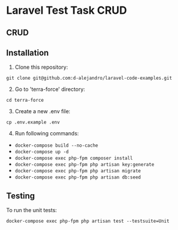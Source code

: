 # Laravel Test Task CRUD

## CRUD

## Installation

1. Clone this repository:
```
git clone git@github.com:d-alejandro/laravel-code-examples.git
```
2. Go to 'terra-force' directory:
```
cd terra-force
```
3. Create a new .env file:
```
cp .env.example .env
```
4. Run following commands:

- `docker-compose build --no-cache`
- `docker-compose up -d`
- `docker-compose exec php-fpm composer install`
- `docker-compose exec php-fpm php artisan key:generate`
- `docker-compose exec php-fpm php artisan migrate`
- `docker-compose exec php-fpm php artisan db:seed`

## Testing

To run the unit tests:
```
docker-compose exec php-fpm php artisan test --testsuite=Unit
```
